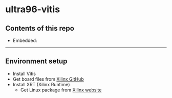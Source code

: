 # ultra96-vitis

## Contents of this repo

- Embedded: 




***

## Environment setup

- Install Vitis
- Get board files from [Xilinx GitHub](https://github.com/Xilinx/XilinxBoardStore.git)
- Install XRT (Xilinx Runtime)
  - Get Linux package from [Xilinx website](https://www.xilinx.com/products/boards-and-kits/alveo/u200.html#gettingStarted)



